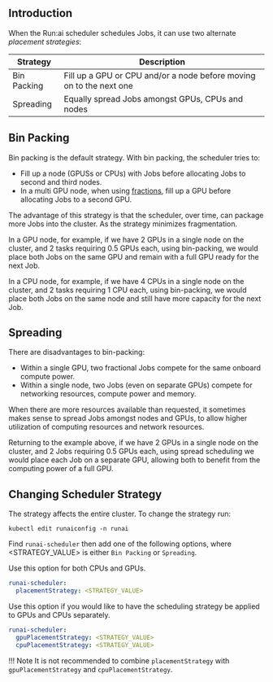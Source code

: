 

## Introduction

When the Run:ai scheduler schedules Jobs, it can use two alternate *placement strategies*:

| Strategy    | Description |
|-------------|-------------|
| Bin Packing | Fill up a GPU or CPU and/or a node before moving on to the next one |
| Spreading   | Equally spread Jobs amongst GPUs, CPUs and nodes |

## Bin Packing

Bin packing is the default strategy. With bin packing, the scheduler tries to:

* Fill up a node (GPUSs or CPUs) with Jobs before allocating Jobs to second and third nodes.
* In a multi GPU node, when using [fractions](fractions.md), fill up a GPU before allocating Jobs to a second GPU.

The advantage of this strategy is that the scheduler, over time, can package more Jobs into the cluster. As the strategy minimizes fragmentation.

In a GPU node, for example, if we have 2 GPUs in a single node on the cluster, and 2 tasks requiring 0.5 GPUs each, using bin-packing, we would place both Jobs on the same GPU and remain with a full GPU ready for the next Job.

In a CPU node, for example, if we have 4 CPUs in a single node on the cluster, and 2 tasks requiring 1 CPU each, using bin-packing, we would place both Jobs on the same node and still have more capacity for the next Job.

## Spreading

There are disadvantages to bin-packing:

* Within a single GPU, two fractional Jobs compete for the same onboard compute power.
* Within a single node, two Jobs (even on separate GPUs) compete for networking resources, compute power and memory.

When there are more resources available than requested, it sometimes makes sense to spread Jobs amongst nodes and GPUs, to allow higher utilization of computing resources and network resources.

Returning to the example above, if we have 2 GPUs in a single node on the cluster, and 2 Jobs requiring 0.5 GPUs each, using spread scheduling we would place each Job on a separate GPU, allowing both to benefit from the computing power of a full GPU.

## Changing Scheduler Strategy

The strategy affects the entire cluster. To change the strategy run:

``` 
kubectl edit runaiconfig -n runai
```

Find `runai-scheduler` then add one of the following options, where <STRATEGY_VALUE> is either `Bin Packing` or `Spreading`.

Use this option for both CPUs and GPUs.

```yaml
runai-scheduler:
  placementStrategy: <STRATEGY_VALUE>
```

Use this option if you would like to have the scheduling strategy be applied to GPUs and CPUs separately.

```yaml
runai-scheduler:
  gpuPlacementStrategy: <STRATEGY_VALUE>
  cpuPlacementStrategy: <STRATEGY_VALUE>
```

!!! Note
    It is not recommended to combine `placementStrategy` with `gpuPlacementStrategy` and `cpuPlacementStrategy`.
